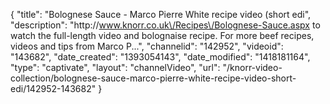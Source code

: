 {
    "title": "Bolognese Sauce - Marco Pierre White recipe video (short edi",
    "description": "http:\/\/www.knorr.co.uk\/Recipes\/Bolognese-Sauce.aspx to watch the full-length video and bolognaise recipe. For more beef recipes, videos and tips from Marco P...",
    "channelid": "142952",
    "videoid": "143682",
    "date_created": "1393054143",
    "date_modified": "1418181164",
    "type": "captivate",
    "layout": "channelVideo",
    "url": "\/knorr-video-collection\/bolognese-sauce-marco-pierre-white-recipe-video-short-edi\/142952-143682"
}